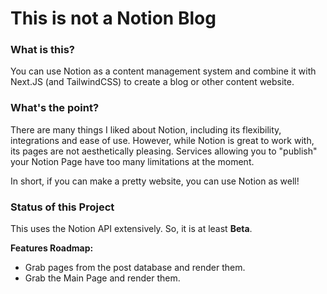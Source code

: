 # This is not a Notion Blog

### What is this?

You can use Notion as a content management system and combine it with Next.JS (and TailwindCSS) to create a blog or
other content website.

### What's the point?

There are many things I liked about Notion, including its flexibility, integrations and ease of use. However, while
Notion is great to work with, its pages are not aesthetically pleasing. Services allowing you to "publish" your Notion
Page have too many limitations at the moment.

In short, if you can make a pretty website, you can use Notion as well!

### Status of this Project

This uses the Notion API extensively. So, it is at least **Beta**.

**Features Roadmap:**

- Grab pages from the post database and render them.
- Grab the Main Page and render them.